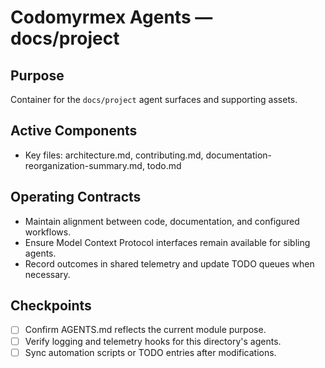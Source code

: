 # Codomyrmex Agents — docs/project

## Purpose
Container for the `docs/project` agent surfaces and supporting assets.

## Active Components
- Key files: architecture.md, contributing.md, documentation-reorganization-summary.md, todo.md

## Operating Contracts
- Maintain alignment between code, documentation, and configured workflows.
- Ensure Model Context Protocol interfaces remain available for sibling agents.
- Record outcomes in shared telemetry and update TODO queues when necessary.

## Checkpoints
- [ ] Confirm AGENTS.md reflects the current module purpose.
- [ ] Verify logging and telemetry hooks for this directory's agents.
- [ ] Sync automation scripts or TODO entries after modifications.
